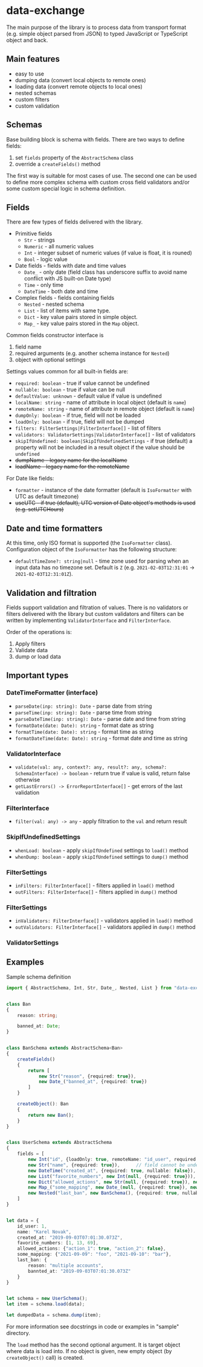 data-exchange
=============

The main purpose of the library is to process data from transport format (e.g. simple object parsed from JSON) to typed JavaScript or TypeScript object and back.

Main features
-------------

* easy to use
* dumping data (convert local objects to remote ones)
* loading data (convert remote objects to local ones)
* nested schemas
* custom filters
* custom validation

Schemas
-------

Base building block is schema with fields. There are two ways to define fields:

1. set `fields` property of the `AbstractSchema` class
2. override a `createFields()` method

The first way is suitable for most cases of use. The second one can be used to define more complex schema with custom cross field validators and/or some custom special logic in schema definition.

Fields
------

There are few types of fields delivered with the library.

* Primitive fields
  * `Str` - strings
  * `Numeric` - all numeric values
  * `Int` - integer subset of numeric values (if value is float, it is rouned)
  * `Bool` - logic value
* Date fields - fields with date and time values
  * `Date_` - only date (field class has underscore suffix to avoid name conflict with JS built-on Date type)
  * `Time` - only time
  * `DateTime` - both date and time
* Complex fields - fields containing fields
  * `Nested` - nested schema
  * `List` - list of items with same type.
  * `Dict` - key value pairs stored in simple object.
  * `Map_` - key value pairs stored in the `Map` object.

Common fields constructor interface is

1. field name
2. required arguments (e.g. another schema instance for `Nested`)
3. object with optional settings

Settings values common for all built-in fields are:

* `required: boolean` - true if value cannot be undefined
* `nullable: boolean` - true if value can be null
* `defaultValue: unknown` - default value if value is undefined
* `localName: string` - name of attribute in local object (default is `name`)
* `remoteName: string` - name of attribute in remote object (default is `name`)
* `dumpOnly: boolean` - if true, field will not be loaded
* `loadOnly: boolean` - if true, field will not be dumped
* `filters: FilterSettings|FilterInterface[]` - list of filters
* `validators: ValidatorSettings|ValidatorInterface[]` - list of validators
* `skipIfUndefined: boolean|SkipIfUndefinedSettings` - if true (default) a property will not be included in a result 
   object if the value should be `undefined`
* ~~dumpName - legacy name for the localName~~
* ~~loadName - legacy name for the remoteName~~

For Date like fields:

* `formatter` - instance of the date formatter (default is `IsoFormatter` with UTC as default timezone)
* ~~useUTC - if true (default), UTC version of Date object's methods is used (e.g. setUTCHours)~~

Date and time formatters
------------------------

At this time, only ISO format is supported (the `IsoFormatter` class). 
Configuration object of the `IsoFormatter` has the following structure:

* `defaultTimeZone?: string|null` - time zone used for parsing when an input data has no timezone set. Default is `Z`
(e.g. `2021-02-03T12:31:01` -> `2021-02-03T12:31:01Z`).

Validation and filtration
-------------------------

Fields support validation and filtration of values. There is no validators or filters delivered with the library but 
custom validators and filters can be written by implementing `ValidatorInterface` and `FilterInterface`.

Order of the operations is:

1. Apply filters
2. Validate data
3. dump or load data

Important types
---------------

### DateTimeFormatter (interface)

* `parseDate(inp: string): Date` - parse date from string
* `parseTime(inp: string): Date` - parse time from string
* `parseDateTime(inp: string): Date` - parse date and time from string
* `formatDate(date: Date): string` - format date as string
* `formatTime(date: Date): string` - format time as string
* `formatDateTime(date: Date): string` - format date and time as string

### ValidatorInterface

* `validate(val: any, context?: any, result?: any, schema?: SchemaInterface) -> boolean` - return true if value is 
   valid, return false otherwise
* `getLastErrors() -> ErrorReportInterface[]` - get errors of the last validation

### FilterInterface

* `filter(val: any) -> any` - apply filtration to the `val` and return result

### SkipIfUndefinedSettings

* `whenLoad: boolean` - apply `skipIfUndefined` settings to `load()` method
* `whenDump: boolean` - apply `skipIfUndefined` settings to `dump()` method 

### FilterSettings

* `inFilters: FilterInterface[]` - filters applied in `load()` method
* `outFilters: FilterInterface[]` - filters applied in `dump()` method

### FilterSettings

* `inValidators: FilterInterface[]` - validators applied in `load()` method
* `outValidators: FilterInterface[]` - validators applied in `dump()` method

### ValidatorSettings

Examples
--------

Sample schema definition

```TypeScript
import { AbstractSchema, Int, Str, Date_, Nested, List } from "data-exchange"


class Ban
{
    reason: string;

    banned_at: Date;
}


class BanSchema extends AbstractSchema<Ban>
{
    createFields()
    {
        return [
            new Str("reason", {required: true}),
            new Date_("banned_at", {required: true})
        ]
    }

    createObject(): Ban
    {
        return new Ban();
    }
}


class UserSchema extends AbstractSchema
{
    fields = [
        new Int("id", {loadOnly: true, remoteName: "id_user", required: true}),
        new Str("name", {required: true}),      // field cannot be undefined or NULL
        new DateTime("created_at", {required: true, nullable: false}), // field cannot be undefined, but NULL is OK
        new List("favorite_numbers", new Int(null, {required: true})),  // list of integers
        new Dict("allowed_actions", new Str(null, {required: true}), new Bool(null, {required: true})), // the key is string and value is boolean
        new Map_("some_mapping", new Date_(null, {required: true}), new Str(null, {required: true, nullable: true})),  // the key is Date object and value is string
        new Nested("last_ban", new BanSchema(), {required: true, nullable: false})
    ]
}


let data = {
    id_user: 1,
    name: "Karel Novak",
    created_at: "2019-09-03T07:01:30.073Z",
    favorite_numbers: [1, 13, 69],
    allowed_actions: {"action_1": true, "action_2": false},
    some_mapping: {"2021-09-09": "foo", "2021-09-10": "bar"},
    last_ban: {
        reason: "multiple accounts",
        bannted_at: "2019-09-03T07:01:30.073Z"
    }
}


let schema = new UserSchema();
let item = schema.load(data);

let dumpedData = schema.dump(item);

```

For more information see docstrings in code or examples in "sample" directory.

The `load` method has the second optional argument. It is target object where data is load into. If no
object is given, new empty object (by `createObject()` call) is created.
